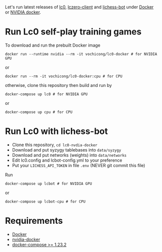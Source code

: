 Let's run latest releases of
[lc0](https://github.com/LeelaChessZero/lc0),
[lczero-client](https://github.com/LeelaChessZero/lczero-client)
and [lichess-bot](https://github.com/careless25/lichess-bot)
under [Docker](https://docs.docker.com/install/) or
[NVIDIA docker](https://github.com/NVIDIA/nvidia-docker).

# Run Lc0 self-play training games

To download and run the prebuilt Docker image

    docker run --runtime nvidia --rm -it vochicong/lc0-docker # for NVIDIA GPU

or

    docker run --rm -it vochicong/lc0-docker:cpu # for CPU

otherwise, clone this repository then build and run by

    docker-compose up lc0 # for NVIDIA GPU

or

    docker-compose up cpu # for CPU

# Run Lc0 with lichess-bot

- Clone this repository, `cd lc0-nvdia-docker`
- Download and put syzygy tablebases into `data/syzygy`
- Download and put networks (weights) into `data/networks`
- Edit lc0.config and lcbot-config.yml to your preference
- Put your `LICHESS_API_TOKEN` in file `.env` (NEVER git commit this file)

Run

    docker-compose up lcbot # for NVIDIA GPU

or

    docker-compose up lcbot-cpu # for CPU


# Requirements

- [Docker](https://docs.docker.com/install/)
- [nvidia-docker](https://github.com/NVIDIA/nvidia-docker)
- [docker-compose >= 1.23.2](https://github.com/docker/compose/releases)
